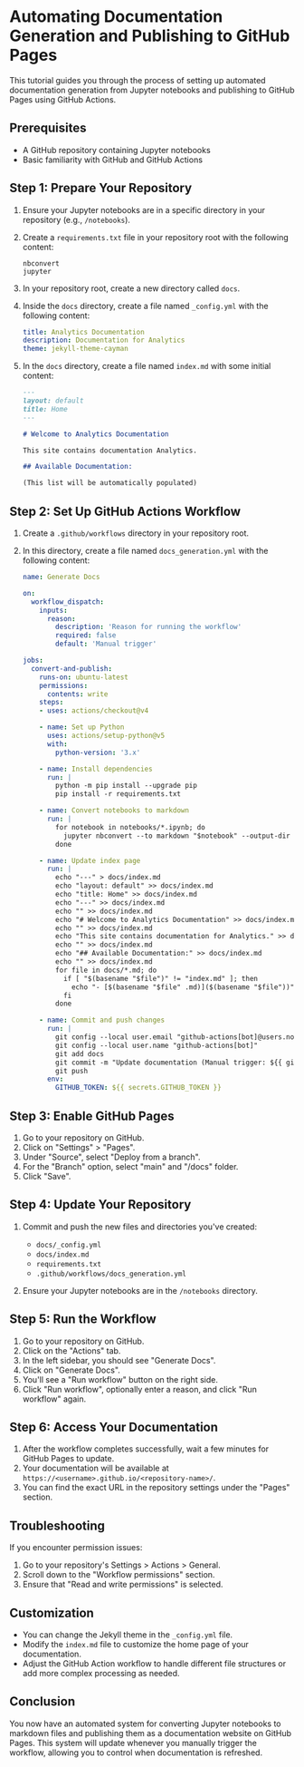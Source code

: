 # Automating Documentation Generation and Publishing to GitHub Pages

This tutorial guides you through the process of setting up automated documentation generation from Jupyter notebooks and publishing to GitHub Pages using GitHub Actions.

## Prerequisites

- A GitHub repository containing Jupyter notebooks
- Basic familiarity with GitHub and GitHub Actions

## Step 1: Prepare Your Repository

1. Ensure your Jupyter notebooks are in a specific directory in your repository (e.g., `/notebooks`).

2. Create a `requirements.txt` file in your repository root with the following content:

   ```
   nbconvert
   jupyter
   ```

3. In your repository root, create a new directory called `docs`.

4. Inside the `docs` directory, create a file named `_config.yml` with the following content:

   ```yaml
   title: Analytics Documentation
   description: Documentation for Analytics
   theme: jekyll-theme-cayman
   ```

5. In the `docs` directory, create a file named `index.md` with some initial content:

   ```markdown
   ---
   layout: default
   title: Home
   ---

   # Welcome to Analytics Documentation

   This site contains documentation Analytics.

   ## Available Documentation:

   (This list will be automatically populated)
   ```

## Step 2: Set Up GitHub Actions Workflow

1. Create a `.github/workflows` directory in your repository root.

2. In this directory, create a file named `docs_generation.yml` with the following content:

   ```yaml
   name: Generate Docs

   on:
     workflow_dispatch:
       inputs:
         reason:
           description: 'Reason for running the workflow'
           required: false
           default: 'Manual trigger'

   jobs:
     convert-and-publish:
       runs-on: ubuntu-latest
       permissions:
         contents: write
       steps:
       - uses: actions/checkout@v4

       - name: Set up Python
         uses: actions/setup-python@v5
         with:
           python-version: '3.x'

       - name: Install dependencies
         run: |
           python -m pip install --upgrade pip
           pip install -r requirements.txt

       - name: Convert notebooks to markdown
         run: |
           for notebook in notebooks/*.ipynb; do
             jupyter nbconvert --to markdown "$notebook" --output-dir docs/
           done

       - name: Update index page
         run: |
           echo "---" > docs/index.md
           echo "layout: default" >> docs/index.md
           echo "title: Home" >> docs/index.md
           echo "---" >> docs/index.md
           echo "" >> docs/index.md
           echo "# Welcome to Analytics Documentation" >> docs/index.md
           echo "" >> docs/index.md
           echo "This site contains documentation for Analytics." >> docs/index.md
           echo "" >> docs/index.md
           echo "## Available Documentation:" >> docs/index.md
           echo "" >> docs/index.md
           for file in docs/*.md; do
             if [ "$(basename "$file")" != "index.md" ]; then
               echo "- [$(basename "$file" .md)]($(basename "$file"))" >> docs/index.md
             fi
           done

       - name: Commit and push changes
         run: |
           git config --local user.email "github-actions[bot]@users.noreply.github.com"
           git config --local user.name "github-actions[bot]"
           git add docs
           git commit -m "Update documentation (Manual trigger: ${{ github.event.inputs.reason }})" || echo "No changes to commit"
           git push
         env:
           GITHUB_TOKEN: ${{ secrets.GITHUB_TOKEN }}
   ```

## Step 3: Enable GitHub Pages

1. Go to your repository on GitHub.
2. Click on "Settings" > "Pages".
3. Under "Source", select "Deploy from a branch".
4. For the "Branch" option, select "main" and "/docs" folder.
5. Click "Save".

## Step 4: Update Your Repository

1. Commit and push the new files and directories you've created:
   - `docs/_config.yml`
   - `docs/index.md`
   - `requirements.txt`
   - `.github/workflows/docs_generation.yml`

2. Ensure your Jupyter notebooks are in the `/notebooks` directory.

## Step 5: Run the Workflow

1. Go to your repository on GitHub.
2. Click on the "Actions" tab.
3. In the left sidebar, you should see "Generate Docs".
4. Click on "Generate Docs".
5. You'll see a "Run workflow" button on the right side.
6. Click "Run workflow", optionally enter a reason, and click "Run workflow" again.

## Step 6: Access Your Documentation

1. After the workflow completes successfully, wait a few minutes for GitHub Pages to update.
2. Your documentation will be available at `https://<username>.github.io/<repository-name>/`.
3. You can find the exact URL in the repository settings under the "Pages" section.

## Troubleshooting

If you encounter permission issues:

1. Go to your repository's Settings > Actions > General.
2. Scroll down to the "Workflow permissions" section.
3. Ensure that "Read and write permissions" is selected.

## Customization

- You can change the Jekyll theme in the `_config.yml` file.
- Modify the `index.md` file to customize the home page of your documentation.
- Adjust the GitHub Action workflow to handle different file structures or add more complex processing as needed.

## Conclusion

You now have an automated system for converting Jupyter notebooks to markdown files and publishing them as a documentation website on GitHub Pages. This system will update whenever you manually trigger the workflow, allowing you to control when documentation is refreshed.
